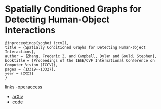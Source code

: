 # Spatially Conditioned Graphs for Detecting Human-Object Interactions

```
@inproceedings{scghoi_iccv21,
title = {Spatially Conditioned Graphs for Detecting Human-Object Interactions},
author = {Zhang, Frederic Z. and Campbell, Dylan and Gould, Stephen},
booktitle = {Proceedings of the IEEE/CVF International Conference on Computer Vision (ICCV)},
pages = {13319--13327},
year = {2021}
}
```

links
-[openaccess](http://openaccess.thecvf.com//content/ICCV2021/html/Zhang_Spatially_Conditioned_Graphs_for_Detecting_Human-Object_Interactions_ICCV_2021_paper.html)
- [arXiv](https://arxiv.org/abs/2012.06060)
- [code](https://github.com/fredzzhang/spatially-conditioned-graphs)
